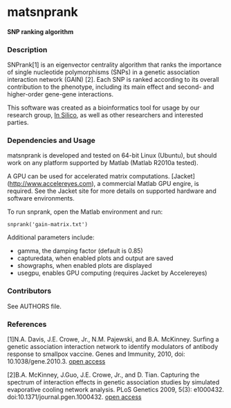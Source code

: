 matsnprank
========

#### SNP ranking algorithm ####

### Description ###
SNPrank[1] is an eigenvector centrality algorithm that ranks the importance of 
single nucleotide polymorphisms (SNPs) in a genetic association interaction 
network (GAIN) [2]. Each SNP is ranked according to its overall contribution 
to the phenotype, including its main effect and second- and higher-order 
gene-gene interactions. 

This software was created as a bioinformatics tool for usage by our research 
group, [In Silico](http://insilico.utulsa.edu), as well as other researchers 
and interested parties.  

### Dependencies and Usage ###
matsnprank is developed and tested on 64-bit Linux (Ubuntu), but should work on any 
platform supported by Matlab (Matlab R2010a tested).

A GPU can be used for accelerated matrix computations.  [Jacket]
(http://www.accelereyes.com), a commercial Matlab GPU engire, is required.
See the Jacket site for more details on supported hardware and software 
environments.

To run snprank, open the Matlab environment and run:

    snprank('gain-matrix.txt')

Additional parameters include:

* gamma, the damping factor (default is 0.85)
* capturedata, when enabled plots and output are saved 
* showgraphs, when enabled plots are displayed 
* usegpu, enables GPU computing (requires Jacket by Accelereyes)

### Contributors ###
See AUTHORS file.

### References ###
[1]N.A. Davis, J.E. Crowe, Jr., N.M. Pajewski, and B.A. McKinney. Surfing a 
genetic association interaction network to identify modulators of antibody 
response to smallpox vaccine. Genes and Immunity, 2010, 
doi: 10.1038/gene.2010.3. [open access](http://www.nature.com/gene/journal/vaop/ncurrent/full/gene201037a.html)

[2]B.A. McKinney, J.Guo, J.E. Crowe, Jr., and D. Tian. Capturing the spectrum of 
interaction effects in genetic association studies by simulated evaporative 
cooling network analysis. PLoS Genetics 2009, 5(3): e1000432. 
doi:10.1371/journal.pgen.1000432. [open access](http://www.plosgenetics.org/article/info:doi/10.1371/journal.pgen.1000432)
